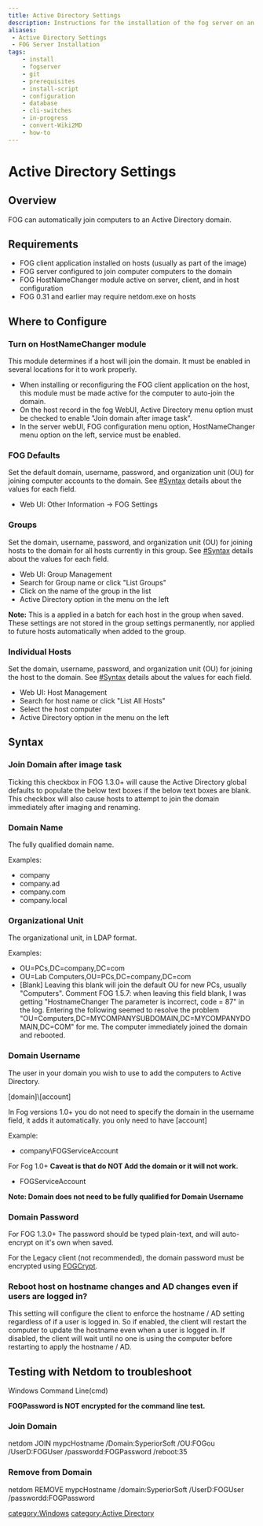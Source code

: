 ```yaml
---
title: Active Directory Settings
description: Instructions for the installation of the fog server on an existing linux server
aliases:
 - Active Directory Settings
 - FOG Server Installation
tags:
    - install
    - fogserver
    - git
    - prerequisites
    - install-script
    - configuration
    - database
    - cli-switches
    - in-progress
    - convert-Wiki2MD
    - how-to
---
```


# Active Directory Settings

## Overview

FOG can automatically join computers to an Active Directory domain.

## Requirements

-   FOG client application installed on hosts (usually as part of the
    image)
-   FOG server configured to join computer computers to the domain
-   FOG HostNameChanger module active on server, client, and in host
    configuration
-   FOG 0.31 and earlier may require netdom.exe on hosts

## Where to Configure

### Turn on HostNameChanger module 

This module determines if a host will join the domain. It must be
enabled in several locations for it to work properly.

-   When installing or reconfiguring the FOG client application on the
    host, this module must be made active for the computer to auto-join
    the domain.
-   On the host record in the fog WebUI, Active Directory menu option
    must be checked to enable \"Join domain after image task\".
-   In the server webUI, FOG configuration menu option, HostNameChanger
    menu option on the left, service must be enabled.

### FOG Defaults 

Set the default domain, username, password, and organization unit (OU)
for joining computer accounts to the domain. See
[#Syntax](#Syntax "wikilink") details about the values for each field.

-   Web UI: Other Information -\> FOG Settings

### Groups

Set the domain, username, password, and organization unit (OU) for
joining hosts to the domain for all hosts currently in this group. See
[#Syntax](#Syntax "wikilink") details about the values for each field.

-   Web UI: Group Management
-   Search for Group name or click \"List Groups\"
-   Click on the name of the group in the list
-   Active Directory option in the menu on the left

**Note:** This is a applied in a batch for each host in the group when
saved. These settings are not stored in the group settings permanently,
nor applied to future hosts automatically when added to the group.

### Individual Hosts

Set the domain, username, password, and organization unit (OU) for
joining the host to the domain. See [#Syntax](#Syntax "wikilink")
details about the values for each field.

-   Web UI: Host Management
-   Search for host name or click \"List All Hosts\"
-   Select the host computer
-   Active Directory option in the menu on the left

## Syntax

### Join Domain after image task

Ticking this checkbox in FOG 1.3.0+ will cause the Active Directory
global defaults to populate the below text boxes if the below text boxes
are blank. This checkbox will also cause hosts to attempt to join the
domain immediately after imaging and renaming.

### Domain Name

The fully qualified domain name.

Examples:

-   company
-   company.ad
-   company.com
-   company.local

### Organizational Unit

The organizational unit, in LDAP format.

Examples:

-   OU=PCs,DC=company,DC=com
-   OU=Lab Computers,OU=PCs,DC=company,DC=com
-   \[Blank\] Leaving this blank will join the default OU for new PCs,
    usually \"Computers\". Comment FOG 1.5.7: when leaving this field
    blank, I was getting \"HostnameChanger The parameter is incorrect,
    code = 87\" in the log. Entering the following seemed to resolve the
    problem
    \"OU=Computers,DC=MYCOMPANYSUBDOMAIN,DC=MYCOMPANYDOMAIN,DC=COM\" for
    me. The computer immediately joined the domain and rebooted.

### Domain Username

The user in your domain you wish to use to add the computers to Active
Directory.

\[domain\]\\\[account\]

In Fog versions 1.0+ you do not need to specify the domain in the
username field, it adds it automatically. you only need to have
\[account\]

Example:

-   company\\FOGServiceAccount

For Fog 1.0+ **Caveat is that do NOT Add the domain or it will not
work.**

-   FOGServiceAccount

**Note: Domain does not need to be fully qualified for Domain Username**

### Domain Password

For FOG 1.3.0+ The password should be typed plain-text, and will
auto-encrypt on it\'s own when saved.

For the Legacy client (not recommended), the domain password must be
encrypted using [FOGCrypt](FOGCrypt "wikilink").

### Reboot host on hostname changes and AD changes even if users are logged in?

This setting will configure the client to enforce the hostname / AD
setting regardless of if a user is logged in. So if enabled, the client
will restart the computer to update the hostname even when a user is
logged in. If disabled, the client will wait until no one is using the
computer before restarting to apply the hostname / AD.

## Testing with Netdom to troubleshoot

Windows Command Line(cmd)

**FOGPassword is NOT encrypted for the command line test.**

### Join Domain

netdom JOIN mypcHostname /Domain:SyperiorSoft /OU:FOGou /UserD:FOGUser
/passwordd:FOGPassword /reboot:35

### Remove from Domain

netdom REMOVE mypcHostname /domain:SyperiorSoft /UserD:FOGUser
/passwordd:FOGPassword

[category:Windows](category:Windows "wikilink") [category:Active
Directory](category:Active_Directory "wikilink")
